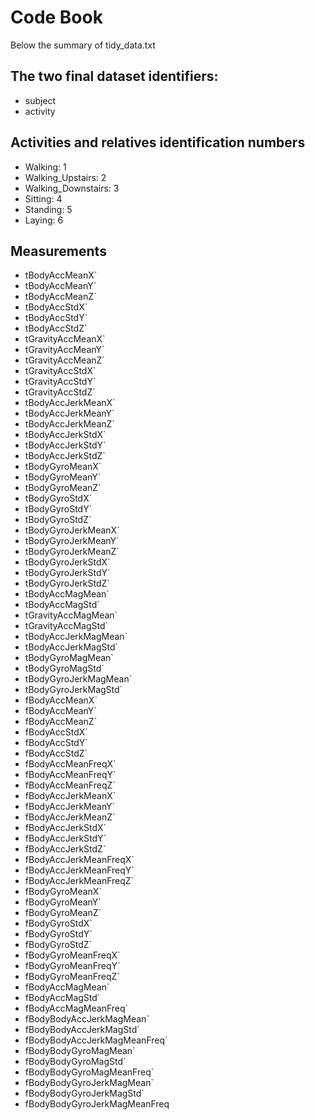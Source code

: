 # Code Book

Below the summary of tidy_data.txt

## The two final dataset identifiers:

* subject 
* activity 

## Activities and relatives identification numbers

* Walking: 1
* Walking_Upstairs: 2
* Walking_Downstairs: 3
* Sitting: 4
* Standing: 5
* Laying: 6

## Measurements

* tBodyAccMeanX`
* tBodyAccMeanY`
* tBodyAccMeanZ`
* tBodyAccStdX`
* tBodyAccStdY`
* tBodyAccStdZ`
* tGravityAccMeanX`
* tGravityAccMeanY`
* tGravityAccMeanZ`
* tGravityAccStdX`
* tGravityAccStdY`
* tGravityAccStdZ`
* tBodyAccJerkMeanX`
* tBodyAccJerkMeanY`
* tBodyAccJerkMeanZ`
* tBodyAccJerkStdX`
* tBodyAccJerkStdY`
* tBodyAccJerkStdZ`
* tBodyGyroMeanX`
* tBodyGyroMeanY`
* tBodyGyroMeanZ`
* tBodyGyroStdX`
* tBodyGyroStdY`
* tBodyGyroStdZ`
* tBodyGyroJerkMeanX`
* tBodyGyroJerkMeanY`
* tBodyGyroJerkMeanZ`
* tBodyGyroJerkStdX`
* tBodyGyroJerkStdY`
* tBodyGyroJerkStdZ`
* tBodyAccMagMean`
* tBodyAccMagStd`
* tGravityAccMagMean`
* tGravityAccMagStd`
* tBodyAccJerkMagMean`
* tBodyAccJerkMagStd`
* tBodyGyroMagMean`
* tBodyGyroMagStd`
* tBodyGyroJerkMagMean`
* tBodyGyroJerkMagStd`
* fBodyAccMeanX`
* fBodyAccMeanY`
* fBodyAccMeanZ`
* fBodyAccStdX`
* fBodyAccStdY`
* fBodyAccStdZ`
* fBodyAccMeanFreqX`
* fBodyAccMeanFreqY`
* fBodyAccMeanFreqZ`
* fBodyAccJerkMeanX`
* fBodyAccJerkMeanY`
* fBodyAccJerkMeanZ`
* fBodyAccJerkStdX`
* fBodyAccJerkStdY`
* fBodyAccJerkStdZ`
* fBodyAccJerkMeanFreqX`
* fBodyAccJerkMeanFreqY`
* fBodyAccJerkMeanFreqZ`
* fBodyGyroMeanX`
* fBodyGyroMeanY`
* fBodyGyroMeanZ`
* fBodyGyroStdX`
* fBodyGyroStdY`
* fBodyGyroStdZ`
* fBodyGyroMeanFreqX`
* fBodyGyroMeanFreqY`
* fBodyGyroMeanFreqZ`
* fBodyAccMagMean`
* fBodyAccMagStd`
* fBodyAccMagMeanFreq`
* fBodyBodyAccJerkMagMean`
* fBodyBodyAccJerkMagStd`
* fBodyBodyAccJerkMagMeanFreq`
* fBodyBodyGyroMagMean`
* fBodyBodyGyroMagStd`
* fBodyBodyGyroMagMeanFreq`
* fBodyBodyGyroJerkMagMean`
* fBodyBodyGyroJerkMagStd`
* fBodyBodyGyroJerkMagMeanFreq

